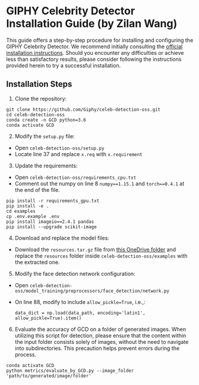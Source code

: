 # GIPHY Celebrity Detector Installation Guide (by Zilan Wang)

This guide offers a step-by-step procedure for installing and configuring the GIPHY Celebrity Detector. We recommend initially consulting the [official installation instructions](https://github.com/Giphy/celeb-detection-oss/tree/master/examples). Should you encounter any difficulties or achieve less than satisfactory results, please consider following the instructions provided herein to try a successful installation.

## Installation Steps

1. Clone the repository:

```
git clone https://github.com/Giphy/celeb-detection-oss.git
cd celeb-detection-oss
conda create -n GCD python=3.6
conda activate GCD
```

2. Modify the `setup.py` file:
- Open `celeb-detection-oss/setup.py`
- Locate line 37 and replace `x.req` with `x.requirement`

3. Update the requirements:
- Open `celeb-detection-oss/requirements_cpu.txt`
- Comment out the numpy on line 8 `numpy==1.15.1` and `torch==0.4.1` at the end of the file.

```
pip install -r requirements_gpu.txt
pip install -e .
cd examples
cp .env.example .env
pip install imageio==2.4.1 pandas
pip install --upgrade scikit-image
```

4. Download and replace the model files:

 <!-- ```
 wget https://s3.amazonaws.com/giphy-public/models/celeb-detection/resources.tar.gz
 ``` -->
 - Download the `resources.tar.gz` file from [this OneDrive folder](https://entuedu-my.sharepoint.com/:u:/g/personal/shilin002_e_ntu_edu_sg/EayVzaUyyCZKnbMPZDtVUYABfmiVflXiYWPNrNy2_o2MFQ?e=BpFa7m) and replace the `resources` folder inside `celeb-detection-oss/examples` with the extracted one.

5. Modify the face detection network configuration:
 - Open `celeb-detection-oss/model_training/preprocessors/face_detection/network.py`
 - On line 88, modify to include `allow_pickle=True`, i.e.,:
 
   ```
   data_dict = np.load(data_path, encoding='latin1', allow_pickle=True).item()
   ```

6. Evaluate the accuracy of GCD on a folder of generated images. When utilizing this script for detection, please ensure that the content within the input folder consists solely of images, without the need to navigate into subdirectories. This precaution helps prevent errors during the process.

```
conda activate GCD
python metrics/evaluate_by_GCD.py --image_folder 'path/to/generated/image/folder'
```